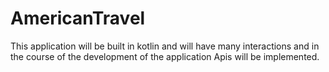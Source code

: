# AmericanTravel
This application will be built in kotlin and will have many interactions and in the course of the development of the application Apis will be implemented.
